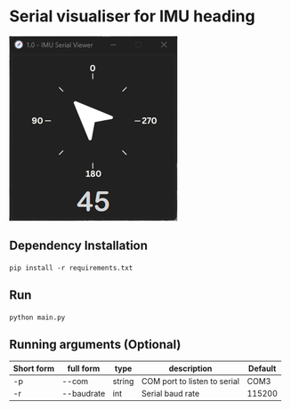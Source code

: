 # Serial visualiser for IMU heading

![screenshot of the program](assets/Screenshot%202024-05-25%20200625.png)

## Dependency Installation

```pip install -r requirements.txt```

## Run

```python main.py```

## Running arguments (Optional)

|Short form | full form      | type              | description                | Default      |
|-----------|----------------|-------------------|----------------------------|--------------|
|-p         |--com           |string             |COM port to listen to serial| COM3         |
|-r         |--baudrate      |int                |Serial baud rate            | 115200       |